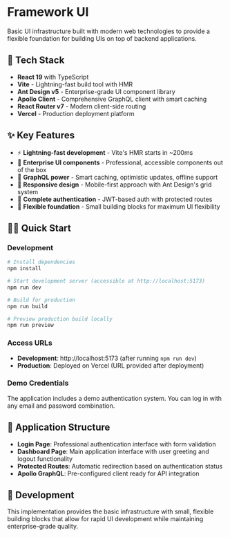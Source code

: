 # Framework UI

Basic UI infrastructure built with modern web technologies to provide a flexible foundation for building UIs on top of backend applications.

## 🚀 Tech Stack

- **React 19** with TypeScript
- **Vite** - Lightning-fast build tool with HMR
- **Ant Design v5** - Enterprise-grade UI component library
- **Apollo Client** - Comprehensive GraphQL client with smart caching
- **React Router v7** - Modern client-side routing
- **Vercel** - Production deployment platform

## ✨ Key Features

- ⚡ **Lightning-fast development** - Vite's HMR starts in ~200ms
- 🎨 **Enterprise UI components** - Professional, accessible components out of the box
- 🚀 **GraphQL power** - Smart caching, optimistic updates, offline support
- 📱 **Responsive design** - Mobile-first approach with Ant Design's grid system
- 🔐 **Complete authentication** - JWT-based auth with protected routes
- 🎯 **Flexible foundation** - Small building blocks for maximum UI flexibility

## 🏃‍♂️ Quick Start

### Development

```bash
# Install dependencies
npm install

# Start development server (accessible at http://localhost:5173)
npm run dev

# Build for production
npm run build

# Preview production build locally
npm run preview
```

### Access URLs

- **Development**: http://localhost:5173 (after running `npm run dev`)
- **Production**: Deployed on Vercel (URL provided after deployment)

### Demo Credentials

The application includes a demo authentication system. You can log in with any email and password combination.

## 🎯 Application Structure

- **Login Page**: Professional authentication interface with form validation
- **Dashboard Page**: Main application interface with user greeting and logout functionality
- **Protected Routes**: Automatic redirection based on authentication status
- **Apollo GraphQL**: Pre-configured client ready for API integration

## 🔧 Development

This implementation provides the basic infrastructure with small, flexible building blocks that allow for rapid UI development while maintaining enterprise-grade quality.
